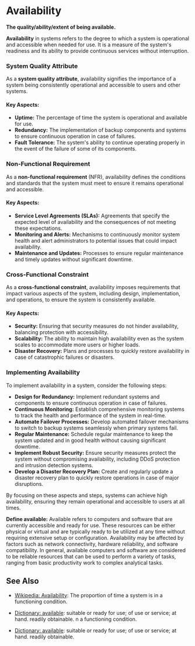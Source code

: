 # Availability

**The quality/ability/extent of being available.**

<span data-chatgpt-prompt="availability + template">

**Availability** in systems refers to the degree to which a system is operational and accessible when needed for use. It is a measure of the system's readiness and its ability to provide continuous services without interruption.

### System Quality Attribute

As a **system quality attribute**, availability signifies the importance of a system being consistently operational and accessible to users and other systems.

#### Key Aspects:
- **Uptime:** The percentage of time the system is operational and available for use.
- **Redundancy:** The implementation of backup components and systems to ensure continuous operation in case of failures.
- **Fault Tolerance:** The system's ability to continue operating properly in the event of the failure of some of its components.

### Non-Functional Requirement

As a **non-functional requirement** (NFR), availability defines the conditions and standards that the system must meet to ensure it remains operational and accessible.

#### Key Aspects:
- **Service Level Agreements (SLAs):** Agreements that specify the expected level of availability and the consequences of not meeting these expectations.
- **Monitoring and Alerts:** Mechanisms to continuously monitor system health and alert administrators to potential issues that could impact availability.
- **Maintenance and Updates:** Processes to ensure regular maintenance and timely updates without significant downtime.

### Cross-Functional Constraint

As a **cross-functional constraint**, availability imposes requirements that impact various aspects of the system, including design, implementation, and operations, to ensure the system is consistently available.

#### Key Aspects:
- **Security:** Ensuring that security measures do not hinder availability, balancing protection with accessibility.
- **Scalability:** The ability to maintain high availability even as the system scales to accommodate more users or higher loads.
- **Disaster Recovery:** Plans and processes to quickly restore availability in case of catastrophic failures or disasters.

### Implementing Availability

To implement availability in a system, consider the following steps:
- **Design for Redundancy:** Implement redundant systems and components to ensure continuous operation in case of failures.
- **Continuous Monitoring:** Establish comprehensive monitoring systems to track the health and performance of the system in real-time.
- **Automate Failover Processes:** Develop automated failover mechanisms to switch to backup systems seamlessly when primary systems fail.
- **Regular Maintenance:** Schedule regular maintenance to keep the system updated and in good health without causing significant downtime.
- **Implement Robust Security:** Ensure security measures protect the system without compromising availability, including DDoS protection and intrusion detection systems.
- **Develop a Disaster Recovery Plan:** Create and regularly update a disaster recovery plan to quickly restore operations in case of major disruptions.

By focusing on these aspects and steps, systems can achieve high availability, ensuring they remain operational and accessible to users at all times.

</span>

**Define available:** <span data-chatgpt-prompt="define available (computers and software)">Available refers to computers and software that are currently accessible and ready for use. These resources can be either physical or virtual and are typically ready to be utilized at any time without requiring extensive setup or configuration. Availability may be affected by factors such as network connectivity, hardware reliability, and software compatibility. In general, available computers and software are considered to be reliable resources that can be used to perform a variety of tasks, ranging from basic productivity work to complex analytical tasks.</span>

## See Also

* [Wikipedia: Availability](https://wikipedia.org/wiki/Availability): The proportion of time a system is in a functioning condition.

* [Dictionary: available](https://www.dictionary.com/browse/available): suitable or ready for use; of use or service; at hand. readily obtainable.
n a functioning condition.

* [Dictionary: available](https://www.dictionary.com/browse/available): suitable or ready for use; of use or service; at hand. readily obtainable.
